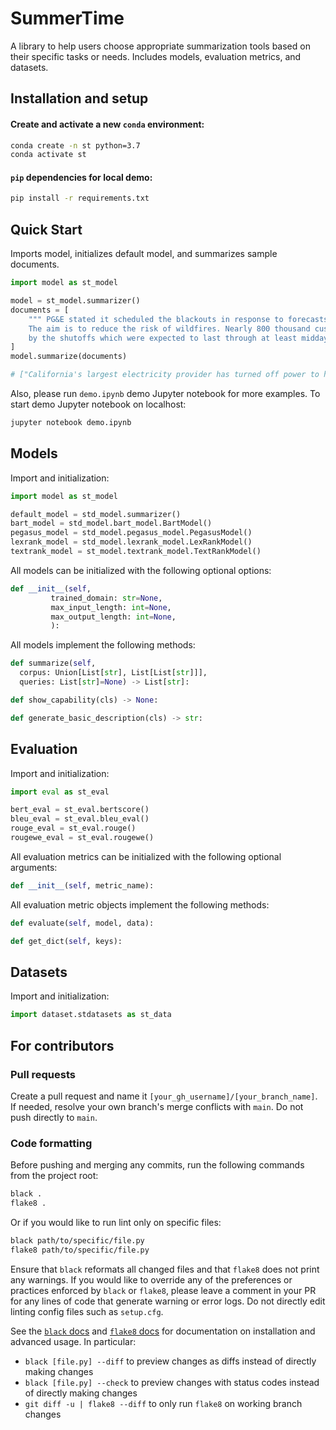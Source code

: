 # SummerTime

A library to help users choose appropriate summarization tools based on their specific tasks or needs. Includes models, evaluation metrics, and datasets.



## Installation and setup

#### Create and activate a new `conda` environment:
```bash
conda create -n st python=3.7
conda activate st
```

#### `pip` dependencies for local demo:
```bash
pip install -r requirements.txt
```



## Quick Start
Imports model, initializes default model, and summarizes sample documents.
```python
import model as st_model

model = st_model.summarizer()
documents = [
    """ PG&E stated it scheduled the blackouts in response to forecasts for high winds amid dry conditions. 
    The aim is to reduce the risk of wildfires. Nearly 800 thousand customers were scheduled to be affected 
    by the shutoffs which were expected to last through at least midday tomorrow."""
]
model.summarize(documents)

# ["California's largest electricity provider has turned off power to hundreds of thousands of customers."]
```

Also, please run `demo.ipynb` demo Jupyter notebook for more examples. To start demo Jupyter notebook on localhost:
```bash
jupyter notebook demo.ipynb
```



## Models
Import and initialization:
```python
import model as st_model

default_model = std_model.summarizer()
bart_model = std_model.bart_model.BartModel()
pegasus_model = std_model.pegasus_model.PegasusModel()
lexrank_model = std_model.lexrank_model.LexRankModel()
textrank_model = st_model.textrank_model.TextRankModel()
```

All models can be initialized with the following optional options:
```python
def __init__(self,
         trained_domain: str=None,
         max_input_length: int=None,
         max_output_length: int=None,
         ):
```

All models implement the following methods:
```python
def summarize(self,
  corpus: Union[List[str], List[List[str]]],
  queries: List[str]=None) -> List[str]:

def show_capability(cls) -> None:

def generate_basic_description(cls) -> str:
```



## Evaluation
Import and initialization:
```python
import eval as st_eval

bert_eval = st_eval.bertscore()
bleu_eval = st_eval.bleu_eval()
rouge_eval = st_eval.rouge()
rougewe_eval = st_eval.rougewe()
```

All evaluation metrics can be initialized with the following optional arguments:
```python
def __init__(self, metric_name):
```

All evaluation metric objects implement the following methods:
```python
def evaluate(self, model, data):

def get_dict(self, keys):
```


## Datasets
Import and initialization:
```python
import dataset.stdatasets as st_data
```


## For contributors
### Pull requests
Create a pull request and name it `[your_gh_username]/[your_branch_name]`. If needed, resolve your own branch's merge conflicts with `main`. Do not push directly to `main`.

### Code formatting
Before pushing and merging any commits, run the following commands from the project root:
```bash
black .
flake8 .
```
Or if you would like to run lint only on specific files:
```bash
black path/to/specific/file.py
flake8 path/to/specific/file.py
```
Ensure that `black` reformats all changed files and that `flake8` does not print any warnings. If you would like to override any of the preferences or practices enforced by `black` or `flake8`, please leave a comment in your PR for any lines of code that generate warning or error logs. Do not directly edit linting config files such as `setup.cfg`.

See the [`black` docs](https://black.readthedocs.io/en/stable/index.html) and [`flake8` docs](https://flake8.pycqa.org/en/latest/user/index.html) for documentation on installation and advanced usage. In particular:
- `black [file.py] --diff` to preview changes as diffs instead of directly making changes
- `black [file.py] --check` to preview changes with status codes instead of directly making changes
- `git diff -u | flake8 --diff` to only run `flake8` on working branch changes